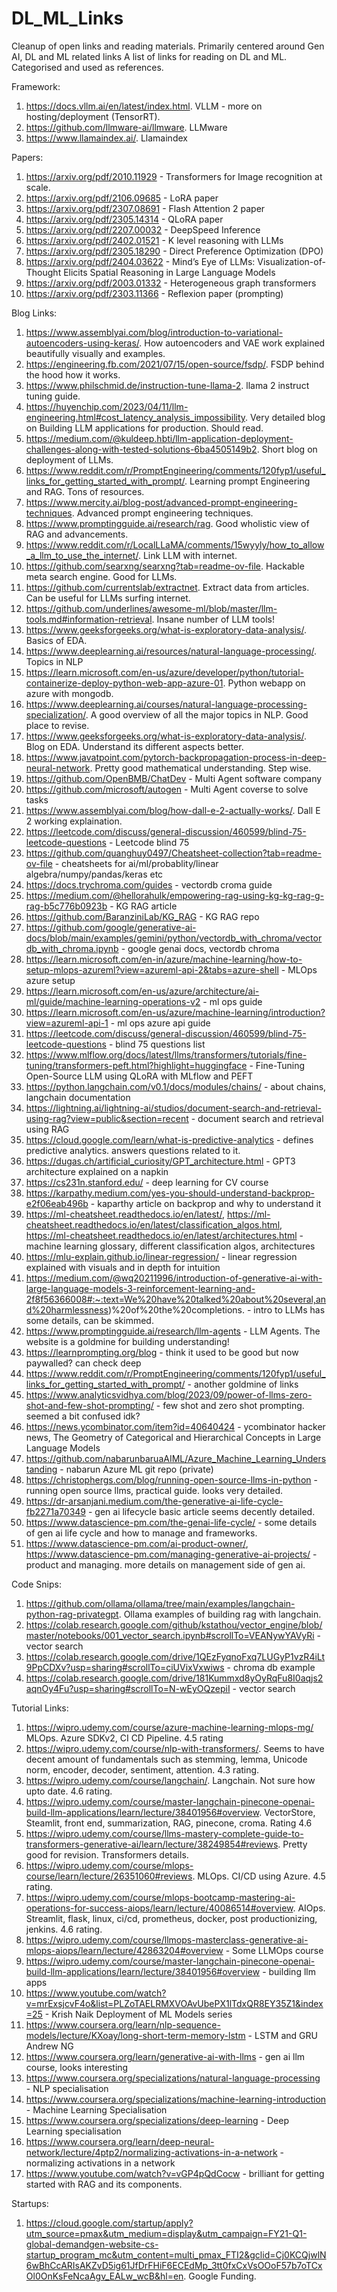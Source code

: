 # DL_ML_Links
Cleanup of open links and reading materials. Primarily centered around Gen AI, DL and ML related links
A list of links for reading on DL and ML. Categorised and used as references.


Framework:
1. https://docs.vllm.ai/en/latest/index.html. VLLM - more on hosting/deployment (TensorRT).
2. https://github.com/llmware-ai/llmware. LLMware
3. https://www.llamaindex.ai/. Llamaindex

Papers:
1. https://arxiv.org/pdf/2010.11929 - Transformers for Image recognition at scale.
2. https://arxiv.org/pdf/2106.09685 - LoRA paper
3. https://arxiv.org/pdf/2307.08691 - Flash Attention 2 paper
4. https://arxiv.org/pdf/2305.14314 - QLoRA paper
5. https://arxiv.org/pdf/2207.00032 - DeepSpeed Inference
6. https://arxiv.org/pdf/2402.01521 - K level reasoning with LLMs
7. https://arxiv.org/pdf/2305.18290 - Direct Preference Optimization (DPO)
8. https://arxiv.org/pdf/2404.03622 - Mind’s Eye of LLMs: Visualization-of-Thought Elicits Spatial Reasoning in Large Language Models
9. https://arxiv.org/pdf/2003.01332 - Heterogeneous graph transformers
10. https://arxiv.org/pdf/2303.11366 - Reflexion paper (prompting)

Blog Links:
1. https://www.assemblyai.com/blog/introduction-to-variational-autoencoders-using-keras/. How autoencoders and VAE work explained beautifully visually and examples.
2. https://engineering.fb.com/2021/07/15/open-source/fsdp/. FSDP behind the hood how it works.
3. https://www.philschmid.de/instruction-tune-llama-2. llama 2 instruct tuning guide.
4. https://huyenchip.com/2023/04/11/llm-engineering.html#cost_latency_analysis_impossibility. Very detailed blog on Building LLM applications for production. Should read.
5. https://medium.com/@kuldeep.hbti/llm-application-deployment-challenges-along-with-tested-solutions-6ba4505149b2. Short blog on deployment of LLMs.
6. https://www.reddit.com/r/PromptEngineering/comments/120fyp1/useful_links_for_getting_started_with_prompt/. Learning prompt Engineering and RAG. Tons of resources.
7. https://www.mercity.ai/blog-post/advanced-prompt-engineering-techniques. Advanced prompt engineering techniques.
8. https://www.promptingguide.ai/research/rag. Good wholistic view of RAG and advancements.
9. https://www.reddit.com/r/LocalLLaMA/comments/15wyyly/how_to_allow_a_llm_to_use_the_internet/. Link LLM with internet.
10. https://github.com/searxng/searxng?tab=readme-ov-file. Hackable meta search engine. Good for LLMs.
11. https://github.com/currentslab/extractnet. Extract data from articles. Can be useful for LLMs surfing internet.
12. https://github.com/underlines/awesome-ml/blob/master/llm-tools.md#information-retrieval. Insane number of LLM tools!
13. https://www.geeksforgeeks.org/what-is-exploratory-data-analysis/. Basics of EDA.
14. https://www.deeplearning.ai/resources/natural-language-processing/. Topics in NLP
15. https://learn.microsoft.com/en-us/azure/developer/python/tutorial-containerize-deploy-python-web-app-azure-01. Python webapp on azure with mongodb.
16. https://www.deeplearning.ai/courses/natural-language-processing-specialization/. A good overview of all the major topics in NLP. Good place to revise.
17. https://www.geeksforgeeks.org/what-is-exploratory-data-analysis/. Blog on EDA. Understand its different aspects better.
18. https://www.javatpoint.com/pytorch-backpropagation-process-in-deep-neural-network. Pretty good mathematical understanding. Step wise.
19. https://github.com/OpenBMB/ChatDev - Multi Agent software company
20. https://github.com/microsoft/autogen - Multi Agent coverse to solve tasks
21. https://www.assemblyai.com/blog/how-dall-e-2-actually-works/. Dall E 2 working explaination.
22. https://leetcode.com/discuss/general-discussion/460599/blind-75-leetcode-questions - Leetcode blind 75
23. https://github.com/quanghuy0497/Cheatsheet-collection?tab=readme-ov-file - cheatsheets for ai/ml/probablity/linear algebra/numpy/pandas/keras etc
24. https://docs.trychroma.com/guides - vectordb croma guide
25. https://medium.com/@hellorahulk/empowering-rag-using-kg-kg-rag-g-rag-b5c776b0923b - KG RAG article
26. https://github.com/BaranziniLab/KG_RAG - KG RAG repo
27. https://github.com/google/generative-ai-docs/blob/main/examples/gemini/python/vectordb_with_chroma/vectordb_with_chroma.ipynb - google genai docs, vectordb chroma
28. https://learn.microsoft.com/en-in/azure/machine-learning/how-to-setup-mlops-azureml?view=azureml-api-2&tabs=azure-shell - MLOps azure setup
29. https://learn.microsoft.com/en-us/azure/architecture/ai-ml/guide/machine-learning-operations-v2 - ml ops guide
30. https://learn.microsoft.com/en-us/azure/machine-learning/introduction?view=azureml-api-1 - ml ops azure api guide
31. https://leetcode.com/discuss/general-discussion/460599/blind-75-leetcode-questions - blind 75 questions list
32. https://www.mlflow.org/docs/latest/llms/transformers/tutorials/fine-tuning/transformers-peft.html?highlight=huggingface - Fine-Tuning Open-Source LLM using QLoRA with MLflow and PEFT
33. https://python.langchain.com/v0.1/docs/modules/chains/ - about chains, langchain documentation
34. https://lightning.ai/lightning-ai/studios/document-search-and-retrieval-using-rag?view=public&section=recent - document search and retrieval using RAG
35. https://cloud.google.com/learn/what-is-predictive-analytics - defines predictive analytics. answers questions related to it.
36. https://dugas.ch/artificial_curiosity/GPT_architecture.html - GPT3 architecture explained on a napkin
37. https://cs231n.stanford.edu/ - deep learning for CV course
38. https://karpathy.medium.com/yes-you-should-understand-backprop-e2f06eab496b - kaparthy article on backprop and why to understand it
39. https://ml-cheatsheet.readthedocs.io/en/latest/, https://ml-cheatsheet.readthedocs.io/en/latest/classification_algos.html, https://ml-cheatsheet.readthedocs.io/en/latest/architectures.html - machine learning glossary, different classification algos, architectures
40. https://mlu-explain.github.io/linear-regression/ - linear regression explained with visuals and in depth for intuition
41. https://medium.com/@wq20211996/introduction-of-generative-ai-with-large-language-models-3-reinforcement-learning-and-2f8f56366008#:~:text=We%20have%20talked%20about%20several,and%20harmlessness)%20of%20the%20completions. - intro to LLMs has some details, can be skimmed.
42. https://www.promptingguide.ai/research/llm-agents - LLM Agents. The website is a goldmine for building understanding!
43. https://learnprompting.org/blog - think it used to be good but now paywalled? can check deep
44. https://www.reddit.com/r/PromptEngineering/comments/120fyp1/useful_links_for_getting_started_with_prompt/ - another goldmine of links
45. https://www.analyticsvidhya.com/blog/2023/09/power-of-llms-zero-shot-and-few-shot-prompting/ - few shot and zero shot prompting. seemed a bit confused idk?
46. https://news.ycombinator.com/item?id=40640424 - ycombinator hacker news, 	The Geometry of Categorical and Hierarchical Concepts in Large Language Models
47. https://github.com/nabarunbaruaAIML/Azure_Machine_Learning_Understanding - nabarun Azure ML git repo (private)
48. https://christophergs.com/blog/running-open-source-llms-in-python - running open source llms, practical guide. looks very detailed.
49. https://dr-arsanjani.medium.com/the-generative-ai-life-cycle-fb2271a70349 - gen ai lifecycle basic article seems decently detailed.
50. https://www.datascience-pm.com/the-genai-life-cycle/ - some details of gen ai life cycle and how to manage and frameworks.
51. https://www.datascience-pm.com/ai-product-owner/, https://www.datascience-pm.com/managing-generative-ai-projects/ - product and managing. more details on management side of gen ai.

Code Snips:
1. https://github.com/ollama/ollama/tree/main/examples/langchain-python-rag-privategpt. Ollama examples of building rag with langchain.
2.  https://colab.research.google.com/github/kstathou/vector_engine/blob/master/notebooks/001_vector_search.ipynb#scrollTo=VEANywYAVyRi - vector search
3. https://colab.research.google.com/drive/1QEzFyqnoFxq7LUGyP1vzR4iLt9PpCDXv?usp=sharing#scrollTo=ciUVixVxwiws - chroma db example
4. https://colab.research.google.com/drive/181Kummxd8yOyRqFu8I0aqjs2aqnOy4Fu?usp=sharing#scrollTo=N-wEyOQzepiI - vector search


Tutorial Links:
1. https://wipro.udemy.com/course/azure-machine-learning-mlops-mg/ MLOps. Azure SDKv2, CI CD Pipeline. 4.5 rating
2. https://wipro.udemy.com/course/nlp-with-transformers/. Seems to have decent amount of fundamentals such as stemming, lemma, Unicode norm, encoder, decoder, sentiment, attention. 4.3 rating.
3. https://wipro.udemy.com/course/langchain/. Langchain. Not sure how upto date. 4.6 rating.
4. https://wipro.udemy.com/course/master-langchain-pinecone-openai-build-llm-applications/learn/lecture/38401956#overview. VectorStore, Steamlit, front end, summarization, RAG, pinecone, croma. Rating 4.6
5. https://wipro.udemy.com/course/llms-mastery-complete-guide-to-transformers-generative-ai/learn/lecture/38249854#reviews. Pretty good for revision. Transformers details.
6. https://wipro.udemy.com/course/mlops-course/learn/lecture/26351060#reviews. MLOps. CI/CD using Azure. 4.5 rating.
7. https://wipro.udemy.com/course/mlops-bootcamp-mastering-ai-operations-for-success-aiops/learn/lecture/40086514#overview. AIOps. Streamlit, flask, linux, ci/cd, prometheus, docker, post productionizing, jenkins. 4.6 rating.
8. https://wipro.udemy.com/course/llmops-masterclass-generative-ai-mlops-aiops/learn/lecture/42863204#overview - Some LLMOps course
9. https://wipro.udemy.com/course/master-langchain-pinecone-openai-build-llm-applications/learn/lecture/38401956#overview - building llm apps
10. https://www.youtube.com/watch?v=mrExsjcvF4o&list=PLZoTAELRMXVOAvUbePX1lTdxQR8EY35Z1&index=25 - Krish Naik Deployment of ML Models series
11. https://www.coursera.org/learn/nlp-sequence-models/lecture/KXoay/long-short-term-memory-lstm - LSTM and GRU Andrew NG
12. https://www.coursera.org/learn/generative-ai-with-llms - gen ai llm course, looks interesting
13. https://www.coursera.org/specializations/natural-language-processing - NLP specialisation
14. https://www.coursera.org/specializations/machine-learning-introduction - Machine Learning Specialisation
15. https://www.coursera.org/specializations/deep-learning - Deep Learning specialisation
16. https://www.coursera.org/learn/deep-neural-network/lecture/4ptp2/normalizing-activations-in-a-network - normalizing activations in a network
17. https://www.youtube.com/watch?v=vGP4pQdCocw - brilliant for getting started with RAG and its components.

Startups:
1. https://cloud.google.com/startup/apply?utm_source=pmax&utm_medium=display&utm_campaign=FY21-Q1-global-demandgen-website-cs-startup_program_mc&utm_content=multi_pmax_FTI2&gclid=Cj0KCQjwlN6wBhCcARIsAKZvD5ig61JfDrFHiF6ECEdMp_3tt0fxCxVsOOoF57b7oTCxOl0OnKsFeNcaAgv_EALw_wcB&hl=en. Google Funding.

